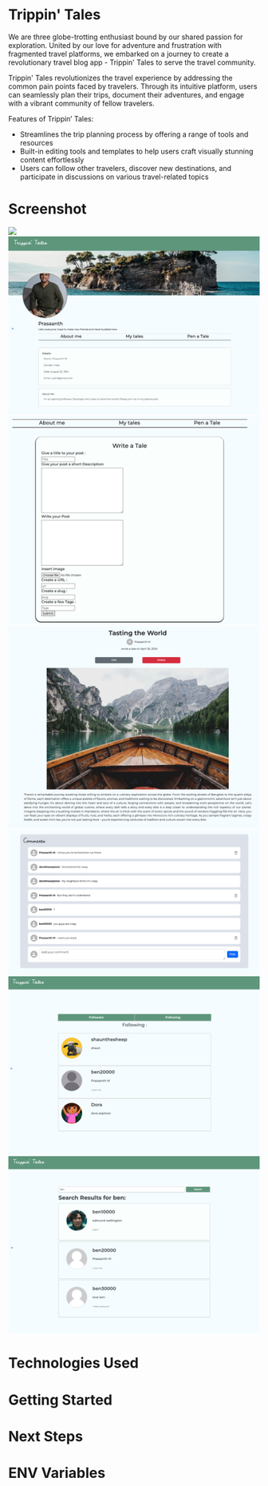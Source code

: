 # Trippin' Tales

We are three globe-trotting enthusiast bound by our shared passion for exploration. United by our love for adventure and frustration with fragmented travel platforms, we embarked on a journey to create a revolutionary travel blog app - Trippin' Tales to serve the travel community.

Trippin' Tales revolutionizes the travel experience by addressing the common pain points faced by travelers. Through its intuitive platform, users can seamlessly plan their trips, document their adventures, and engage with a vibrant community of fellow travelers.

Features of Trippin’ Tales:

- Streamlines the trip planning process by offering a range of tools and resources
- Built-in editing tools and templates to help users craft visually stunning content effortlessly
- Users can follow other travelers, discover new destinations, and participate in discussions on various travel-related topics

# Screenshot

<img src="./public/trippintales_login.gif">
<img src="./public/profile.png">
<img src="./public/create_post.png">
<img src="./public/post.png">
<img src="./public/comments.png">
<img src="./public/following.png">
<img src="./public/user_search.png">

# Technologies Used

# Getting Started

# Next Steps

# ENV Variables
